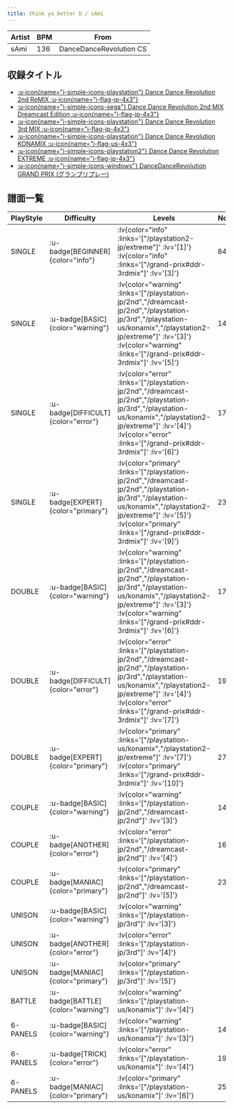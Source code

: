 ```yaml
---
title: think ya better D / sAmi
---
```


|Artist|BPM|From|
|------|---|----|
|sAmi|136|DanceDanceRevolution CS|

## 収録タイトル

- [ :u-icon{name="i-simple-icons-playstation"} Dance Dance Revolution 2nd ReMIX :u-icon{name="i-flag-jp-4x3"} ](/playstation-jp/2nd)
- [ :u-icon{name="i-simple-icons-sega"} Dance Dance Revolution 2nd MIX Dreamcast Edition :u-icon{name="i-flag-jp-4x3"} ](/dreamcast-jp/2nd)
- [ :u-icon{name="i-simple-icons-playstation"} Dance Dance Revolution 3rd MIX :u-icon{name="i-flag-jp-4x3"} ](/playstation-jp/3rd)
- [ :u-icon{name="i-simple-icons-playstation"} Dance Dance Revolution KONAMIX :u-icon{name="i-flag-us-4x3"} ](/playstation-us/konamix)
- [ :u-icon{name="i-simple-icons-playstation2"} Dance Dance Revolution EXTREME :u-icon{name="i-flag-jp-4x3"} ](/playstation2-jp/extreme)
- [ :u-icon{name="i-simple-icons-windows"} DanceDanceRevolution GRAND PRIX (グランプリプレー)](/grand-prix#ddr-3rdmix)

## 譜面一覧

|PlayStyle|Difficulty|Levels|Notes|Movie|
|---------|----------|------|-----|-----|
|SINGLE| :u-badge[BEGINNER]{color="info"} | :lv{color="info" :links='["/playstation2-jp/extreme"]' :lv='[1]'}  :lv{color="info" :links='["/grand-prix#ddr-3rdmix"]' :lv='[3]'} |84/0||
|SINGLE| :u-badge[BASIC]{color="warning"} | :lv{color="warning" :links='["/playstation-jp/2nd","/dreamcast-jp/2nd","/playstation-jp/3rd","/playstation-us/konamix","/playstation2-jp/extreme"]' :lv='[3]'}  :lv{color="warning" :links='["/grand-prix#ddr-3rdmix"]' :lv='[5]'} |148/0||
|SINGLE| :u-badge[DIFFICULT]{color="error"} | :lv{color="error" :links='["/playstation-jp/2nd","/dreamcast-jp/2nd","/playstation-jp/3rd","/playstation-us/konamix","/playstation2-jp/extreme"]' :lv='[4]'}  :lv{color="error" :links='["/grand-prix#ddr-3rdmix"]' :lv='[6]'} |177/0||
|SINGLE| :u-badge[EXPERT]{color="primary"} | :lv{color="primary" :links='["/playstation-jp/2nd","/dreamcast-jp/2nd","/playstation-jp/3rd","/playstation-us/konamix","/playstation2-jp/extreme"]' :lv='[5]'}  :lv{color="primary" :links='["/grand-prix#ddr-3rdmix"]' :lv='[9]'} |237/0||
|DOUBLE| :u-badge[BASIC]{color="warning"} | :lv{color="warning" :links='["/playstation-jp/2nd","/dreamcast-jp/2nd","/playstation-jp/3rd","/playstation-us/konamix","/playstation2-jp/extreme"]' :lv='[3]'}  :lv{color="warning" :links='["/grand-prix#ddr-3rdmix"]' :lv='[6]'} |172/0||
|DOUBLE| :u-badge[DIFFICULT]{color="error"} | :lv{color="error" :links='["/playstation-jp/2nd","/dreamcast-jp/2nd","/playstation-jp/3rd","/playstation-us/konamix","/playstation2-jp/extreme"]' :lv='[4]'}  :lv{color="error" :links='["/grand-prix#ddr-3rdmix"]' :lv='[7]'} |194/0||
|DOUBLE| :u-badge[EXPERT]{color="primary"} | :lv{color="primary" :links='["/playstation-us/konamix","/playstation2-jp/extreme"]' :lv='[7]'}  :lv{color="primary" :links='["/grand-prix#ddr-3rdmix"]' :lv='[10]'} |274/0||
|COUPLE| :u-badge[BASIC]{color="warning"} | :lv{color="warning" :links='["/playstation-jp/2nd","/dreamcast-jp/2nd"]' :lv='[3]'} |145/0||
|COUPLE| :u-badge[ANOTHER]{color="error"} | :lv{color="error" :links='["/playstation-jp/2nd","/dreamcast-jp/2nd"]' :lv='[4]'} |162/0||
|COUPLE| :u-badge[MANIAC]{color="primary"} | :lv{color="primary" :links='["/playstation-jp/2nd","/dreamcast-jp/2nd"]' :lv='[5]'} |231/0||
|UNISON| :u-badge[BASIC]{color="warning"} | :lv{color="warning" :links='["/playstation-jp/3rd"]' :lv='[3]'} |||
|UNISON| :u-badge[ANOTHER]{color="error"} | :lv{color="error" :links='["/playstation-jp/3rd"]' :lv='[4]'} |||
|UNISON| :u-badge[MANIAC]{color="primary"} | :lv{color="primary" :links='["/playstation-jp/3rd"]' :lv='[5]'} |||
|BATTLE| :u-badge[BATTLE]{color="warning"} | :lv{color="warning" :links='["/playstation-us/konamix"]' :lv='[4]'} |||
|6-PANELS| :u-badge[BASIC]{color="warning"} | :lv{color="warning" :links='["/playstation-us/konamix"]' :lv='[3]'} |143/0||
|6-PANELS| :u-badge[TRICK]{color="error"} | :lv{color="error" :links='["/playstation-us/konamix"]' :lv='[4]'} |194/0||
|6-PANELS| :u-badge[MANIAC]{color="primary"} | :lv{color="primary" :links='["/playstation-us/konamix"]' :lv='[6]'} |251/0||
